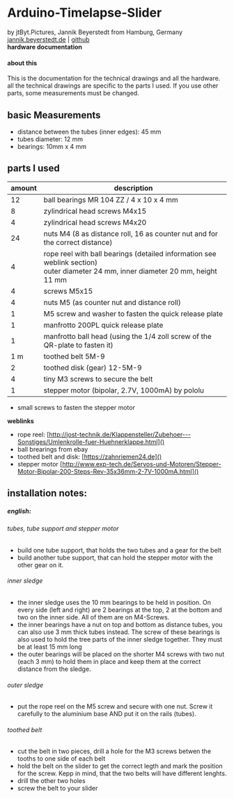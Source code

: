 # Arduino-Timelapse-Slider
by jtByt.Pictures, Jannik Beyerstedt from Hamburg, Germany  
[jannik.beyerstedt.de](http://jannik.beyerstedt.de) | [github](https://github.com/jtByt-Pictures)  
**hardware documentation**  


#### about this 
This is the documentation for the technical drawings and all the hardware.
all the technical drawings are specific to the parts I used. If you use other parts, some measurements must be changed.  


## basic Measurements

* distance between the tubes (inner edges): 45 mm
* tubes diameter: 12 mm
* bearings: 10mm x 4 mm


## parts I used

amount | description  
--	| ---  
12	| ball bearings MR 104 ZZ / 4 x 10 x 4 mm  
8	| zylindrical head screws M4x15  
4	| zylindrical head screws M4x20  
24	| nuts M4 (8 as distance roll, 16 as counter nut and for the correct distance)  
4	| rope reel with ball bearings (detailed information see weblink section) <br> outer diameter 24 mm, inner diameter 20 mm, height 11 mm  
4	| screws M5x15  
4	| nuts M5 (as counter nut and distance roll)  
1	| M5 screw and washer to fasten the quick release plate
1	| manfrotto 200PL quick release plate
1	| manfrotto ball head (using the 1/4 zoll screw of the QR-plate to fasten it)
1 m | toothed belt 5M-9 
2 	| toothed disk (gear) 12-5M-9 
4	| tiny M3 screws to secure the belt
1	| stepper motor (bipolar, 2.7V, 1000mA) by pololu

*	small screws to fasten the stepper motor


**weblinks**  

*	rope reel: [http://jost-technik.de/Klappensteller/Zubehoer---Sonstiges/Umlenkrolle-fuer-Huehnerklappe.html]()
*	ball brearings from ebay
*	toothed belt and disk: [https://zahnriemen24.de]()
*	stepper motor [http://www.exp-tech.de/Servos-und-Motoren/Stepper-Motor-Bipolar-200-Steps-Rev-35x36mm-2-7V-1000mA.html]()


## installation notes:
##### english:
###### tubes, tube support and stepper motor
*	build one tube support, that holds the two tubes and a gear for the belt
*	build another tube support, that can hold the stepper motor with the other gear on it.

###### inner sledge
*	the inner sledge uses the 10 mm bearings to be held in position. On every side (left and right) are 2 bearings at the top, 2 at the bottom and two on the inner side. All of them are on M4-Screws.
* 	the inner bearings have a nut on top and bottom as distance tubes, you can also use 3 mm thick tubes instead. The screw of these bearings is also used to hold the tree parts of the inner sledge together. They must be at least 15 mm long
* 	the outer bearings will be placed on the shorter M4 screws with two nut (each 3 mm) to hold them in place and keep them at the correct distance from the sledge.

###### outer sledge
*   put the rope reel on the M5 screw and secure with one nut. Screw it carefully to the aluminium base AND put it on the rails (tubes).

###### toothed belt
*	cut the belt in two pieces, drill a hole for the M3 screws betwen the tooths to one side of each belt
*	hold the belt on the slider to get the correct legth and mark the position for the screw. Kepp in mind, that the two belts will have different lenghts.
*	drill the other two holes
*	screw the belt to your slider
